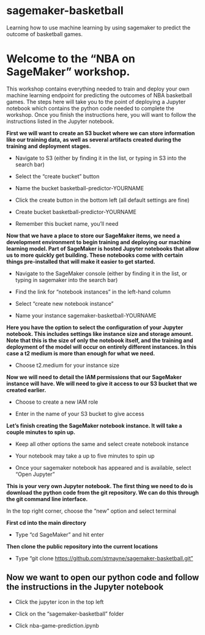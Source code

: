 # sagemaker-basketball
Learning how to use machine learning by using sagemaker to predict the outcome of basketball games.

# Welcome to the “NBA on SageMaker” workshop. 

This workshop contains everything needed to train and deploy your own machine learning endpoint for predicting the outcomes of NBA basketball games. The steps here will take you to the point of deploying a Jupyter notebook which contains the python code needed to complete the workshop. Once you finish the instructions here, you will want to follow the instructions listed in the Jupyter notebook.


**First we will want to create an S3 bucket where we can store information like our training data, as well as several artifacts created during the training and deployment stages.**


* Navigate to S3 (either by finding it in the list, or typing in S3 into the search bar)

* Select the “create bucket” button

* Name the bucket basketball-predictor-YOURNAME

* Click the create button in the bottom left (all default settings are fine)

* Create bucket basketball-predictor-YOURNAME

* Remember this bucket name, you’ll need 


**Now that we have a place to store our SageMaker items, we need a development environment to begin training and deploying our machine learning model. Part of SageMaker is hosted Jupyter notebooks that allow us to more quickly get building. These notebooks come with certain things pre-installed that will make it easier to get started.**


* Navigate to the SageMaker console (either by finding it in the list, or typing in sagemaker into the search bar)

* Find the link for “notebook instances” in the left-hand column

* Select “create new notebook instance”

* Name your instance sagemaker-basketball-YOURNAME


**Here you have the option to select the configuration of your Jupyter notebook. This includes settings like instance size and storage amount. Note that this is the size of only the notebook itself, and the training and deployment of the model will occur on entirely different instances. In this case a t2 medium is more than enough for what we need.**


* Choose t2.medium for your instance size


**Now we will need to detail the IAM permissions that our SageMaker instance will have. We will need to give it access to our S3 bucket that we created earlier.**


* Choose to create a new IAM role

* Enter in the name of your S3 bucket to give access


**Let’s finish creating the SageMaker notebook instance. It will take a couple minutes to spin up.**


* Keep all other options the same and select create notebook instance

* Your notebook may take a up to five minutes to spin up

* Once your sagemaker notebook has appeared and is available, select “Open Jupyter”


**This is your very own Jupyter notebook. The first thing we need to do is download the python code from the git repository. We can do this through the git command line interface.**


In the top right corner, choose the “new” option and select terminal


**First cd into the main directory**

* Type “cd SageMaker” and hit enter


**Then clone the public repository into the current locations**

* Type “git clone https://github.com/stmayne/sagemaker-basketball.git”


## Now we want to open our python code and follow the instructions in the Jupyter notebook

* Click the jupyter icon in the top left

* Click on the “sagemaker-basketball” folder

* Click nba-game-prediction.ipynb

